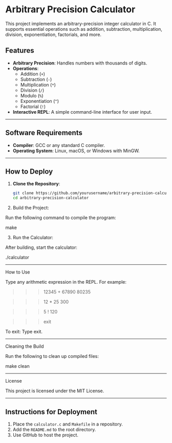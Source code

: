 # Arbitrary Precision Calculator

This project implements an arbitrary-precision integer calculator in C. It supports essential operations such as addition, subtraction, multiplication, division, exponentiation, factorials, and more.

## Features

- **Arbitrary Precision**: Handles numbers with thousands of digits.
- **Operations**:
  - Addition (`+`)
  - Subtraction (`-`)
  - Multiplication (`*`)
  - Division (`/`)
  - Modulo (`%`)
  - Exponentiation (`^`)
  - Factorial (`!`)
- **Interactive REPL**: A simple command-line interface for user input.

---

## Software Requirements

- **Compiler**: GCC or any standard C compiler.
- **Operating System**: Linux, macOS, or Windows with MinGW.

---

## How to Deploy

1. **Clone the Repository**:

   ```bash
   git clone https://github.com/yourusername/arbitrary-precision-calculator.git
   cd arbitrary-precision-calculator

2. Build the Project:

Run the following command to compile the program:

make


3. Run the Calculator:

After building, start the calculator:

./calculator




---

How to Use

Type any arithmetic expression in the REPL. For example:

>>> 12345 + 67890
80235

>>> 12 * 25
300

>>> 5 !
120

>>> exit

To exit: Type exit.



---

Cleaning the Build

Run the following to clean up compiled files:

make clean


---

License

This project is licensed under the MIT License.

---

## Instructions for Deployment

1. Place the `calculator.c` and `Makefile` in a repository.
2. Add the `README.md` to the root directory.
3. Use GitHub to host the project.